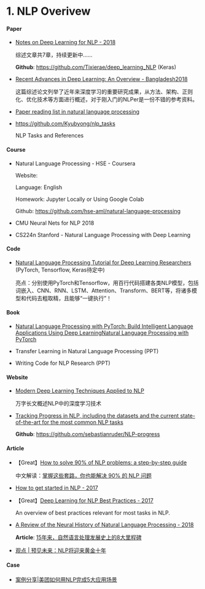 # 1. NLP Overivew

#### Paper

- [Notes on Deep Learning for NLP - 2018](https://arxiv.org/abs/1808.09772)

    综述文章共7章，持续更新中……

    **Github**: <https://github.com/Tixierae/deep_learning_NLP> (Keras)

- [Recent Advances in Deep Learning: An Overview - Bangladesh2018](https://arxiv.org/abs/1807.08169v1)

    这篇综述论文列举了近年来深度学习的重要研究成果，从方法、架构、正则化、优化技术等方面进行概述，对于刚入门的NLPer是一份不错的参考资料。

- [Paper reading list in natural language processing](https://github.com/iwangjian/Paper-Reading)

- <https://github.com/Kyubyong/nlp_tasks>

    NLP Tasks and References


#### Course

- Natural Language Processing - HSE - Coursera

    Website: 

    Language: English

    Homework: Jupyter Locally or Using Google Colab

    Github: <https://github.com/hse-aml/natural-language-processing>

- CMU Neural Nets for NLP 2018

- CS224n Stanford - Natural Language Processing with Deep Learning
  

#### Code

- [Natural Language Processing Tutorial for Deep Learning Researchers](https://github.com/graykode/nlp-tutorial) (PyTorch, Tensorflow, Keras待定中)

  亮点：分别使用PyTorch和Tensorflow，用百行代码搭建各类NLP模型，包括词嵌入、CNN、RNN、LSTM、Attention、Transform、BERT等，将诸多模型和代码去粗取精，且能够“一键执行”！


#### Book

- [Natural Language Processing with PyTorch: Build Intelligent Language Applications Using Deep LearningNatural Language Processing with PyTorch](https://github.com/joosthub/PyTorchNLPBook)

- Transfer Learning in Natural Language Processing (PPT)

- Writing Code for NLP Research (PPT)


#### Website

- [Modern Deep Learning Techniques Applied to NLP](https://nlpoverview.com)

    万字长文概述NLP中的深度学习技术

- [Tracking Progress in NLP, including the datasets and the current state-of-the-art for the most common NLP tasks](https://nlpprogress.com/)

    **Github**: <https://github.com/sebastianruder/NLP-progress>


#### Article

- 【Great】[How to solve 90% of NLP problems: a step-by-step guide](https://blog.insightdatascience.com/how-to-solve-90-of-nlp-problems-a-step-by-step-guide-fda605278e4e)

    中文解读：[掌握这些套路，你也能解决 90% 的 NLP 问题](https://mp.weixin.qq.com/s?__biz=MzI3ODgwODA2MA==&mid=2247486090&idx=1&sn=1b1da4b81aaff47c5cc4128a4e31889c)

- [How to get started in NLP - 2017](https://towardsdatascience.com/how-to-get-started-in-nlp-6a62aa4eaeff)

- 【Great】[Deep Learning for NLP Best Practices - 2017](http://ruder.io/deep-learning-nlp-best-practices/index.html)

    An overview of best practices relevant for most tasks in NLP.

- [A Review of the Neural History of Natural Language Processing - 2018](http://blog.aylien.com/a-review-of-the-recent-history-of-natural-language-processing/)

    **Article**: [15年来，自然语言处理发展史上的8大里程碑](https://cloud.tencent.com/developer/news/329628)

- [观点 | 预见未来：NLP将迎来黄金十年](https://mp.weixin.qq.com/s?__biz=MzAxMzA2MDYxMw==&mid=2651567692&idx=1&sn=8b7c84fbc4ecd9cb566365d8ea2eeb9b)


#### Case

- [案例分享|美团如何用NLP完成5大应用场景](https://cloud.tencent.com/developer/article/1107169)

